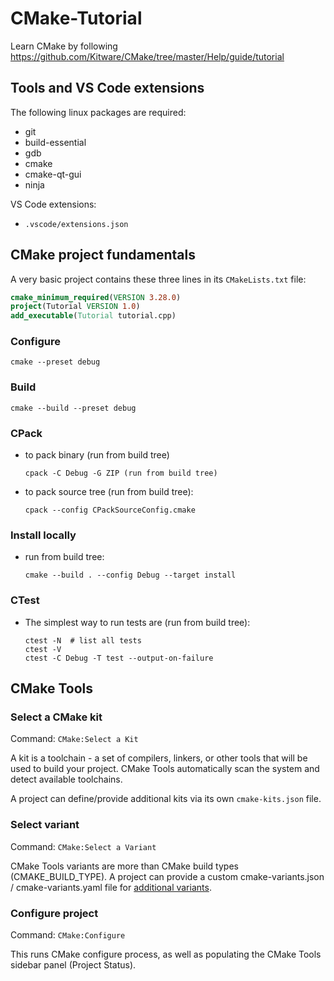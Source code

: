 # CMake-Tutorial
Learn CMake by following https://github.com/Kitware/CMake/tree/master/Help/guide/tutorial

## Tools and VS Code extensions

The following linux packages are required:

- git
- build-essential
- gdb
- cmake
- cmake-qt-gui
- ninja

VS Code extensions:

- `.vscode/extensions.json`

## CMake project fundamentals

A very basic project contains these three lines in its `CMakeLists.txt` file:

```cmake
cmake_minimum_required(VERSION 3.28.0)
project(Tutorial VERSION 1.0)
add_executable(Tutorial tutorial.cpp)
```

### Configure

```
cmake --preset debug
```

### Build

```
cmake --build --preset debug
```

### CPack

- to pack binary (run from build tree)

    ```
    cpack -C Debug -G ZIP (run from build tree)
    ```

- to pack source tree (run from build tree):

    ```
    cpack --config CPackSourceConfig.cmake
    ```

### Install locally
- run from build tree:

    ```
    cmake --build . --config Debug --target install
    ```

### CTest

- The simplest way to run tests are (run from build tree):
    ```
    ctest -N  # list all tests
    ctest -V
    ctest -C Debug -T test --output-on-failure
    ```

## CMake Tools

### Select a CMake kit

Command: `CMake:Select a Kit`

A kit is a toolchain - a set of compilers, linkers, or other tools that will be used to build your project. CMake Tools automatically scan the system and detect available toolchains.

A project can define/provide additional kits via its own `cmake-kits.json` file.

### Select variant

Command: `CMake:Select a Variant`

CMake Tools variants are more than CMake build types (CMAKE_BUILD_TYPE). A project can provide a custom cmake-variants.json / cmake-variants.yaml file for [additional variants][1].

### Configure project

Command: `CMake:Configure`

This runs CMake configure process, as well as populating the CMake Tools sidebar panel (Project Status).


[1]: https://vector-of-bool.github.io/docs/vscode-cmake-tools/variants.html#what-does-it-look-like
